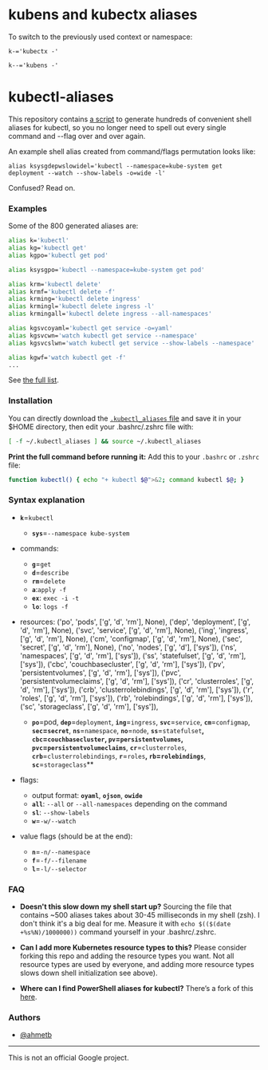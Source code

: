# kubens and kubectx aliases

To switch to the previously used context or namespace:

`k-='kubectx -'`

`k--='kubens -'`


# kubectl-aliases

This repository contains [a script](generate_aliases.py) to generate hundreds of
convenient shell aliases for kubectl, so you no longer need to spell out every single
command and --flag over and over again.

An example shell alias created from command/flags permutation looks like:

    alias ksysgdepwslowidel='kubectl --namespace=kube-system get deployment --watch --show-labels -o=wide -l'

Confused? Read on.

### Examples

Some of the 800 generated aliases are:

```sh
alias k='kubectl'
alias kg='kubectl get'
alias kgpo='kubectl get pod'

alias ksysgpo='kubectl --namespace=kube-system get pod'

alias krm='kubectl delete'
alias krmf='kubectl delete -f'
alias krming='kubectl delete ingress'
alias krmingl='kubectl delete ingress -l'
alias krmingall='kubectl delete ingress --all-namespaces'

alias kgsvcoyaml='kubectl get service -o=yaml'
alias kgsvcwn='watch kubectl get service --namespace'
alias kgsvcslwn='watch kubectl get service --show-labels --namespace'

alias kgwf='watch kubectl get -f'
...
```

See [the full list](.kubectl_aliases).

### Installation

You can directly download the [`.kubectl_aliases` file](https://rawgit.com/ahmetb/kubectl-alias/master/.kubectl_aliases)
and save it in your $HOME directory, then edit your .bashrc/.zshrc file with:

```sh
[ -f ~/.kubectl_aliases ] && source ~/.kubectl_aliases
```

**Print the full command before running it:** Add this to your `.bashrc` or
`.zshrc` file:

```sh
function kubectl() { echo "+ kubectl $@">&2; command kubectl $@; }
```

### Syntax explanation

* **`k`**=`kubectl`
  * **`sys`**=`--namespace kube-system`
* commands:
  * **`g`**=`get`
  * **`d`**=`describe`
  * **`rm`**=`delete`
  * **`a`**:`apply -f`
  * **`ex`**: `exec -i -t`
  * **`lo`**: `logs -f`
* resources:
        ('po', 'pods', ['g', 'd', 'rm'], None),
        ('dep', 'deployment', ['g', 'd', 'rm'], None),
        ('svc', 'service', ['g', 'd', 'rm'], None),
        ('ing', 'ingress', ['g', 'd', 'rm'], None),
        ('cm', 'configmap', ['g', 'd', 'rm'], None),
        ('sec', 'secret', ['g', 'd', 'rm'], None),
        ('no', 'nodes', ['g', 'd'], ['sys']),
        ('ns', 'namespaces', ['g', 'd', 'rm'], ['sys']),
        ('ss', 'statefulset', ['g', 'd', 'rm'], ['sys']),
        ('cbc', 'couchbasecluster', ['g', 'd', 'rm'], ['sys']),
        ('pv', 'persistentvolumes', ['g', 'd', 'rm'], ['sys']),
        ('pvc', 'persistentvolumeclaims', ['g', 'd', 'rm'], ['sys']),
        ('cr', 'clusterroles', ['g', 'd', 'rm'], ['sys']),
        ('crb', 'clusterrolebindings', ['g', 'd', 'rm'], ['sys']),
        ('r', 'roles', ['g', 'd', 'rm'], ['sys']),
        ('rb', 'rolebindings', ['g', 'd', 'rm'], ['sys']),
        ('sc', 'storageclass', ['g', 'd', 'rm'], ['sys']),

  * **`po`**=pod, **`dep`**=`deployment`, **`ing`**=`ingress`,
    **`svc`**=`service`, **`cm`**=`configmap`, **`sec`=`secret`**,
    **`ns`**=`namespace`, **`no`**=`node`, **`ss`**=`statefulset`**,
    **`cbc`**=`couchbasecluster`, **`pv`**=`persistentvolumes`, **`pvc`**=`persistentvolumeclaims`**,
    **`cr`**=`clusterroles`, **`crb`**=`clusterrolebindings`,
    **`r`**=`roles`**, **`rb`**=`rolebindings`**,
    **`sc`**=`storageclass`**
* flags:
  * output format: **`oyaml`**, **`ojson`**, **`owide`**
  * **`all`**: `--all` or `--all-namespaces` depending on the command
  * **`sl`**: `--show-labels`
  * **`w`**=`-w/--watch`
* value flags (should be at the end):
  * **`n`**=`-n/--namespace`
  * **`f`**=`-f/--filename`
  * **`l`**=`-l/--selector`
  
### FAQ

- **Doesn't this slow down my shell start up?** Sourcing the file that contains
~500 aliases takes about 30-45 milliseconds in my shell (zsh). I don't think
it's a big deal for me. Measure it with `echo $(($(date +%s%N)/1000000))`
command yourself in your .bashrc/.zshrc.

- **Can I add more Kubernetes resource types to this?** Please consider forking
  this repo and adding the resource types you want. Not all resource types are
  used by everyone, and adding more resource types slows down shell initialization
  see above).

- **Where can I find PowerShell aliases for kubectl?** There’s a fork of this
  [here](https://github.com/shanoor/kubectl-aliases-powershell).

### Authors

- [@ahmetb](https://twitter.com/ahmetb)

-----

This is not an official Google project.
